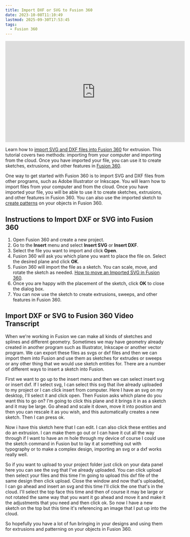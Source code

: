 ```yaml
---
title: Import DXF or SVG to Fusion 360
date: 2023-10-08T11:10:49
lastmod: 2025-09-30T17:53:45
tags:
  - Fusion 360
---
```


<div class="video-grid">
<div class="iframe-16-9-container">
<iframe class="youTubeIframe" width="560" height="315" src="https://www.youtube.com/embed/aMBnke14Wgg?si=5mtJSNpBI40FeIHO?rel=0" title="YouTube video player" frameborder="0" allow="accelerometer; autoplay; clipboard-write; encrypted-media; gyroscope; picture-in-picture; web-share" referrerpolicy="strict-origin-when-cross-origin" allowfullscreen></iframe>
</div>
</div>

Learn how to [import SVG and DXF files into Fusion 360](https://www.youtube.com/watch?v=aMBnke14Wgg) for extrusion. This tutorial covers two methods: importing from your computer and importing from the cloud. Once you have imported your file, you can use it to create sketches, extrusions, and other features in [Fusion 360](./fusion-360.md).

One way to get started with Fusion 360 is to import SVG and DXF files from other programs, such as Adobe Illustrator or Inkscape. You will learn how to import files from your computer and from the cloud. Once you have imported your file, you will be able to use it to create sketches, extrusions, and other features in Fusion 360. You can also use the imported sketch to [create patterns](./basic-pattern-tools-fusion-360.md) on your objects in Fusion 360.

## Instructions to Import DXF or SVG into Fusion 360

1. Open Fusion 360 and create a new project.
2. Go to the **Insert** menu and select **Insert SVG** or **Insert DXF**.
3. Select the file you want to import and click **Open**.
4. Fusion 360 will ask you which plane you want to place the file on. Select the desired plane and click **OK**.
5. Fusion 360 will import the file as a sketch. You can scale, move, and rotate the sketch as needed. [How to move an Imported SVG in Fusion 360](https://www.youtube.com/watch?v=PX9jWmmGTfo).
6. Once you are happy with the placement of the sketch, click **OK** to close the dialog box.
7. You can now use the sketch to create extrusions, sweeps, and other features in Fusion 360.

## Import DXF or SVG to Fusion 360 Video Transcript

When we're working in Fusion we can make all kinds of sketches and splines and different geometry. Sometimes we may have geometry already created in another program such as Illustrator, Inkscape or another vector program. We can export these files as svgs or dxf files and then we can import them into Fusion and use them as sketches for extrudes or sweeps or any other thing that we would use sketch entities for. There are a number of different ways to insert a sketch into Fusion.

First we want to go up to the insert menu and then we can select insert svg or insert dxf. If I select svg, I can select this svg that iIve already uploaded to my project or I can click insert from computer. Here I have an svg on my desktop, I'll select it and click open. Then Fusion asks which plane do you want this to go on? I'm going to click this plane and it brings it in as a sketch and it may be large. Go ahead and scale it down, move it into position and then you can rescale it as you wish, and this automatically creates a new sketch. Then I can press ok.

Now i have this sketch here that I can edit. I can also click these entities and do an extrusion. I can make them go out or I can have it cut all the way through if I want to have an m hole through my device of course I could use the sketch command in Fusion but to lay it at something out with typography or to make a complex design, importing an svg or a dxf works really well.

So if you want to upload to your project folder just click on your data panel here you can see the svg that I've already uploaded. You can click upload then select your files and this time I'm going to upload this dxf file of the same design then click upload. Close the window and now that's uploaded, I can go ahead and insert an svg and this time I'll click the one that's in the cloud. I'll select the top face this time and then of course it may be large or not rotated the same way that you want it go ahead and move it and make it the adjustments that you need and then click ok. So now I have a new sketch on the top but this time it's referencing an image that I put up into the cloud.

So hopefully you have a lot of fun bringing in your designs and using them for extrusions and patterning on your objects in Fusion 360.
